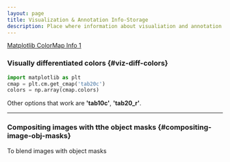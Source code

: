 ```yaml
---
layout: page
title: Visualization & Annotation Info-Storage
description: Place where information about visualiation and annotation are stored
---
```


[Matplotlib ColorMap Info 1](https://stackoverflow.com/questions/43938425/matplotlib-change-colormap-tab20-to-have-three-colors)


###  Visually differentiated colors {#viz-diff-colors}
```python
import matplotlib as plt
cmap = plt.cm.get_cmap('tab20c')
colors = np.array(cmap.colors)
````
Other options that work are <b>'tab10c'</b>, <b>'tab20_r'</b>.

---

### Compositing images with tthe object masks {#compositing-image-obj-masks}

To blend images with object masks
